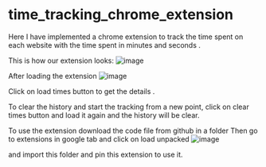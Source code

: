 # time_tracking_chrome_extension

Here I have implemented a chrome extension to track the time spent on each website with the time spent in minutes and seconds .

This is how our extension looks:
![image](https://github.com/shruti2403/time_tracking_chrome_extension/assets/94970502/92f8c657-f9f4-4373-b110-886cfd13ccc7)

After loading the extension
![image](https://github.com/shruti2403/time_tracking_chrome_extension/assets/94970502/df174924-f1f1-4d11-ac36-d657474077db)

Click on load times button to get the details .

To clear the history and start the tracking from a new point, click on clear times button and load it again and the history will be clear.


To use the extension download the code file from github in a folder
Then go to extensions in google tab and click on load unpacked
![image](https://github.com/shruti2403/time_tracking_chrome_extension/assets/94970502/0dd1d79d-0dba-48ff-9e93-b3c96536e857)

and import this folder and pin this extension to use it.

